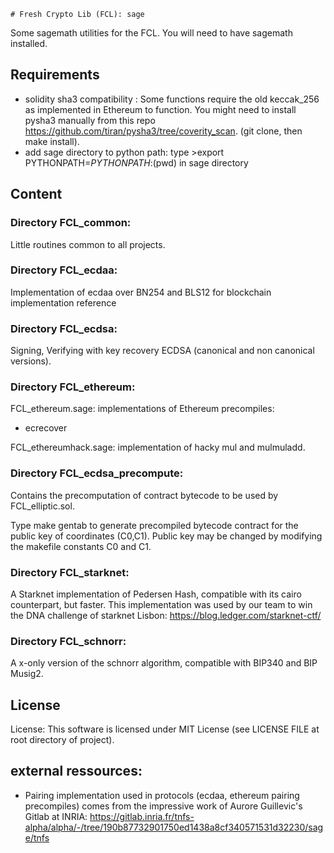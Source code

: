 	# Fresh Crypto Lib (FCL): sage

Some sagemath utilities for the FCL. You will need to have sagemath installed.


## Requirements

* solidity sha3 compatibility : Some functions require the old keccak_256 as implemented in Ethereum to function. You might need to install pysha3 manually from this repo 
https://github.com/tiran/pysha3/tree/coverity_scan. (git clone, then make install).
* add sage directory to python path: type >export PYTHONPATH=$PYTHONPATH:$(pwd) in sage directory


## Content



### Directory FCL_common:
Little routines common to all projects.


### Directory FCL_ecdaa:
Implementation of ecdaa over BN254 and BLS12 for blockchain implementation reference


### Directory FCL_ecdsa:
Signing, Verifying with key recovery ECDSA (canonical and non canonical versions).


### Directory FCL_ethereum:
FCL_ethereum.sage: implementations of Ethereum precompiles:
- ecrecover

FCL_ethereumhack.sage: implementation of hacky mul and  mulmuladd.

### Directory FCL_ecdsa_precompute:
Contains the precomputation of contract bytecode to be used by FCL_elliptic.sol.

Type make gentab to generate precompiled bytecode contract for the public key of coordinates (C0,C1).
Public key  may be changed by modifying the makefile constants C0 and C1.


### Directory FCL_starknet:

A Starknet implementation of Pedersen Hash, compatible with its cairo counterpart, but faster. This implementation was used by our team to win the DNA challenge of starknet Lisbon:
https://blog.ledger.com/starknet-ctf/


### Directory FCL_schnorr:
A x-only version of the schnorr algorithm, compatible with BIP340 and BIP Musig2.



## License 
License: This software is licensed under MIT License (see LICENSE FILE at root directory of project).

## external ressources:

* Pairing implementation used in protocols (ecdaa, ethereum pairing precompiles) comes from the impressive work of Aurore Guillevic's Gitlab at INRIA: https://gitlab.inria.fr/tnfs-alpha/alpha/-/tree/190b87732901750ed1438a8cf340571531d32230/sage/tnfs
